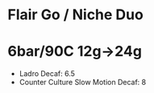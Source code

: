 # Flair Go / Niche Duo

# 6bar/90C 12g->24g

- Ladro Decaf: 6.5
- Counter Culture Slow Motion Decaf: 8
